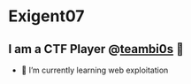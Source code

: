 # Exigent07

## I am a CTF Player @[teambi0s](https://github.com/teambi0s) 🚀

- 🌱 I’m currently learning web exploitation
